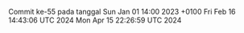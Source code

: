 Commit ke-55 pada tanggal Sun Jan 01 14:00 2023 +0100
Fri Feb 16 14:43:06 UTC 2024
Mon Apr 15 22:26:59 UTC 2024
